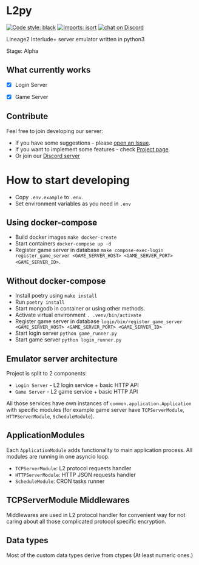 L2py
====

<a href="https://github.com/psf/black"><img alt="Code style: black" src="https://img.shields.io/badge/code%20style-black-000000.svg"></a>
[![Imports: isort](https://img.shields.io/badge/%20imports-isort-%231674b1?style=flat&labelColor=ef8336)](https://pycqa.github.io/isort/)
<a href="https://discord.gg/hgdFQYxtvm"><img src="https://img.shields.io/discord/897633223608250388?logo=discord" alt="chat on Discord"></a>

Lineage2 Interlude+ server emulator written in python3

Stage: Alpha


What currently works
--------------------
- [x] Login Server
- [x] Game Server


Contribute
----------

Feel free to join developing our server:
* If you have some suggestions - please [open an Issue](https://github.com/Yurzs/L2py/issues/new/choose).
* If you want to implement some features - check [Project page](https://github.com/Yurzs/L2py/projects/1).
* Or join our [Discord server](https://discord.gg/hgdFQYxtvm)

How to start developing
=======================

* Copy `.env.example` to `.env`.
* Set environment variables as you need in `.env`

Using docker-compose
------------

* Build docker images `make docker-create`
* Start containers `docker-compose up -d`
* Register game server in database `make compose-exec-login register_game_server <GAME_SERVER_HOST> <GAME_SERVER_PORT> <GAME_SERVER_ID>`.

Without docker-compose
--------------

* Install poetry using `make install`
* Run `poetry install`
* Start mongodb in container or using other methods.
* Activate virtual environment `. .venv/bin/activate`
* Register game server in database `login/bin/register_game_server <GAME_SERVER_HOST> <GAME_SERVER_PORT> <GAME_SERVER_ID>`
* Start login server `python game_runner.py`
* Start game server `python login_runner.py`

Emulator server architecture
----------------

Project is split to 2 components:

- `Login Server` - L2 login service + basic HTTP API
- `Game Server` - L2 game service + basic HTTP API

All those services have own instances of `common.application.Application` 
with specific modules (for example game server have `TCPServerModule`, `HTTPServerModule`, `ScheduleModule`).

ApplicationModules
------------------

Each `ApplicationModule` adds functionality to main application process.
All modules are running in one asyncio loop.

- `TCPServerModule`: L2 protocol requests handler
- `HTTPServerModule`: HTTP JSON requests handler
- `ScheduleModule`: CRON tasks runner

TCPServerModule Middlewares
---------------------------

Middlewares are used in L2 protocol handler for convenient way for not caring
about all those complicated protocol specific encryption.

Data types
----------

Most of the custom data types derive from ctypes (At least numeric ones.)
